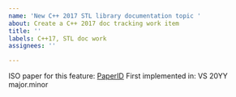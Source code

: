 ```yaml
---
name: 'New C++ 2017 STL library documentation topic '
about: Create a C++ 2017 doc tracking work item
title: ''
labels: C++17, STL doc work
assignees: ''

---
```


ISO paper for this feature: [PaperID]()
First implemented in: VS 20YY major.minor
